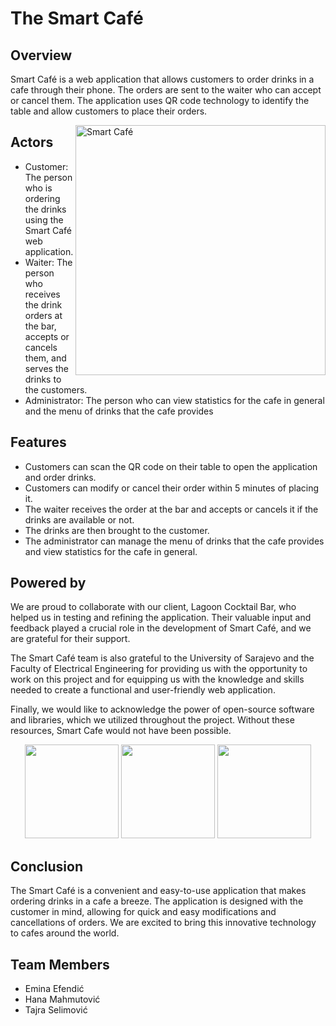 # The Smart Café

## Overview

Smart Café is a web application that allows customers to order drinks in a cafe through their phone. The orders are sent to the waiter who can accept or cancel them. The application uses QR code technology to identify the table and allow customers to place their orders.

<div>
<img src="https://user-images.githubusercontent.com/113919501/226107833-fd2b22a4-aa8b-4ff0-b641-0c6bbb19a29b.png" align="right" width="400" alt="Smart Café">
</div>

## Actors

- Customer: The person who is ordering the drinks using the Smart Café web application.
- Waiter: The person who receives the drink orders at the bar, accepts or cancels them, and serves the drinks to the customers.
- Administrator: The person who can view statistics for the cafe in general and the menu of drinks that the cafe provides

## Features

- Customers can scan the QR code on their table to open the application and order drinks.
- Customers can modify or cancel their order within 5 minutes of placing it.
- The waiter receives the order at the bar and accepts or cancels it if the drinks are available or not.
- The drinks are then brought to the customer.
- The administrator can manage the menu of drinks that the cafe provides and view statistics for the cafe in general.

## Powered by

We are proud to collaborate with our client, Lagoon Cocktail Bar, who helped us in testing and refining the application. Their valuable input and feedback played a crucial role in the development of Smart Café, and we are grateful for their support.

The Smart Café team is also grateful to the University of Sarajevo and the Faculty of Electrical Engineering for providing us with the opportunity to work on this project and for equipping us with the knowledge and skills needed to create a functional and user-friendly web application.

Finally, we would like to acknowledge the power of open-source software and libraries, which we utilized throughout the project. Without these resources, Smart Cafe would not have been possible.

<p align="center">
<img src="https://user-images.githubusercontent.com/113919501/226108563-fa0607e9-2add-4a70-aeb1-b716541d1d42.png" width="150"/>
<img src="https://user-images.githubusercontent.com/113919501/226107862-dd057e25-83da-484c-8471-37046320f2bf.png" width="150"/>
<img src="https://user-images.githubusercontent.com/113919501/226105001-70a5c389-81bd-42cb-970a-e378fc5aed36.png" width="150"/>
</p>

## Conclusion

The Smart Café is a convenient and easy-to-use application that makes ordering drinks in a cafe a breeze. The application is designed with the customer in mind, allowing for quick and easy modifications and cancellations of orders. We are excited to bring this innovative technology to cafes around the world.

## Team Members

- Emina Efendić
- Hana Mahmutović
- Tajra Selimović

